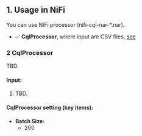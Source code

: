 ## 1. Usage in NiFi

You can use NiFi processor (nifi-cql-nar-*.nar).
- ✅ **CqlProcessor**, where input are CSV files, [see](#2-cqlprocessor)

### 2 CqlProcessor

TBD.

#### Input:
1. TBD.

#### CqlProcessor setting (key items):
- **Batch Size:**
    - 200